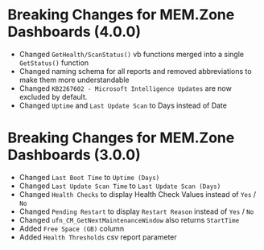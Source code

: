# Breaking Changes for MEM.Zone Dashboards (4.0.0)

* Changed `GetHealth/ScanStatus()` vb functions merged into a single `GetStatus()` function
* Changed naming schema for all reports and removed abbreviations to make them more understandable
* Changed `KB2267602 - Microsoft Intelligence Updates` are now excluded by default.
* Changed `Uptime` and `Last Update Scan` to Days instead of Date

# Breaking Changes for MEM.Zone Dashboards (3.0.0)

* Changed `Last Boot Time` to `Uptime (Days)`
* Changed `Last Update Scan Time` to `Last Update Scan (Days)`
* Changed `Health Checks` to display Health Check Values instead of `Yes` / `No`
* Changed `Pending Restart` to display `Restart Reason` instead of `Yes` / `No`
* Changed `ufn_CM_GetNextMaintenanceWindow` also returns `StartTime`
* Added `Free Space (GB)` column
* Added `Health Thresholds` csv report parameter